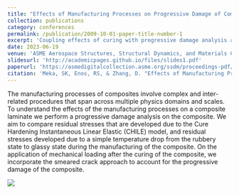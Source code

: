 ```yaml
---
title: "Effects of Manufacturing Processes on Progressive Damage of Composites"
collection: publications
category: conferences
permalink: /publication/2009-10-01-paper-title-number-1
excerpt: 'Coupling effects of curing with progressive damage analysis at the microstructure level (RVE).'
date: 2023-06-19
venue: 'ASME Aerospace Structures, Structural Dynamics, and Materials Conference'
slidesurl: 'http://academicpages.github.io/files/slides1.pdf'
paperurl: 'https://asmedigitalcollection.asme.org/ssdm/proceedings-pdf/SSDM2023/87141/V001T03A003/7052460/v001t03a003-ssdm2023-107460.pdf'
citation: 'Meka, SK, Enos, RS, & Zhang, D. "Effects of Manufacturing Processes on Progressive Damage of Composites." Proceedings of the ASME 2023 Aerospace Structures, Structural Dynamics, and Materials Conference. ASME 2023 Aerospace Structures, Structural Dynamics, and Materials Conference. San Diego, California, USA. June 19–21, 2023. V001T03A003. ASME. https://doi.org/10.1115/SSDM2023-107460'
---
```


The manufacturing processes of composites involve complex and inter-related procedures that span across multiple physics domains and scales. To understand the effects of the manufacturing processes on a composite laminate we perform a progressive damage analysis on the composite. We aim to compare residual stresses that are developed due to the Cure Hardening Instantaneous Linear Elastic (CHILE) model, and residual stresses developed due to a simple temperature drop from the rubbery state to glassy state during the manufacturing of the composite. On the application of mechanical loading after the curing of the composite, we incorporate the smeared crack approach to account for the progressive damage of the composite.

![](/images/SummarySlide_SSDM2023_480p.gif)
